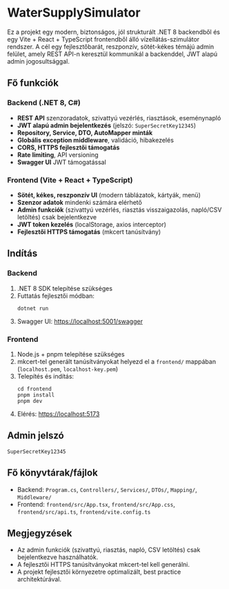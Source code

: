 # WaterSupplySimulator

Ez a projekt egy modern, biztonságos, jól strukturált .NET 8 backendből és egy Vite + React + TypeScript frontendből álló vízellátás-szimulátor rendszer. A cél egy fejlesztőbarát, reszponzív, sötét-kékes témájú admin felület, amely REST API-n keresztül kommunikál a backenddel, JWT alapú admin jogosultsággal.

## Fő funkciók

### Backend (.NET 8, C#)
- **REST API** szenzoradatok, szivattyú vezérlés, riasztások, eseménynapló
- **JWT alapú admin bejelentkezés** (jelszó: `SuperSecretKey12345`)
- **Repository, Service, DTO, AutoMapper minták**
- **Globális exception middleware**, validáció, hibakezelés
- **CORS, HTTPS fejlesztői támogatás**
- **Rate limiting**, API versioning
- **Swagger UI** JWT támogatással

### Frontend (Vite + React + TypeScript)
- **Sötét, kékes, reszponzív UI** (modern táblázatok, kártyák, menü)
- **Szenzor adatok** mindenki számára elérhető
- **Admin funkciók** (szivattyú vezérlés, riasztás visszaigazolás, napló/CSV letöltés) csak bejelentkezve
- **JWT token kezelés** (localStorage, axios interceptor)
- **Fejlesztői HTTPS támogatás** (mkcert tanúsítvány)

## Indítás

### Backend
1. .NET 8 SDK telepítése szükséges
2. Futtatás fejlesztői módban:
   ```
   dotnet run
   ```
3. Swagger UI: [https://localhost:5001/swagger](https://localhost:5001/swagger)

### Frontend
1. Node.js + pnpm telepítése szükséges
2. mkcert-tel generált tanúsítványokat helyezd el a `frontend/` mappában (`localhost.pem`, `localhost-key.pem`)
3. Telepítés és indítás:
   ```
   cd frontend
   pnpm install
   pnpm dev
   ```
4. Elérés: [https://localhost:5173](https://localhost:5173)

## Admin jelszó

```
SuperSecretKey12345
```

## Fő könyvtárak/fájlok
- Backend: `Program.cs`, `Controllers/`, `Services/`, `DTOs/`, `Mapping/`, `Middleware/`
- Frontend: `frontend/src/App.tsx`, `frontend/src/App.css`, `frontend/src/api.ts`, `frontend/vite.config.ts`

## Megjegyzések
- Az admin funkciók (szivattyú, riasztás, napló, CSV letöltés) csak bejelentkezve használhatók.
- A fejlesztői HTTPS tanúsítványokat mkcert-tel kell generálni.
- A projekt fejlesztői környezetre optimalizált, best practice architektúrával.
